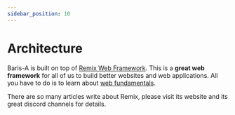 ```yaml
---
sidebar_position: 10
---
```


# Architecture

Baris-A is built on top of [Remix Web Framework](https://remix.run/). This is a **great web framework** for all of us to build better websites and web applications. All you have to do is to learn about [web fundamentals](https://developer.mozilla.org/en-US/).

There are so many articles write about Remix, please visit its website and its great discord channels for details.